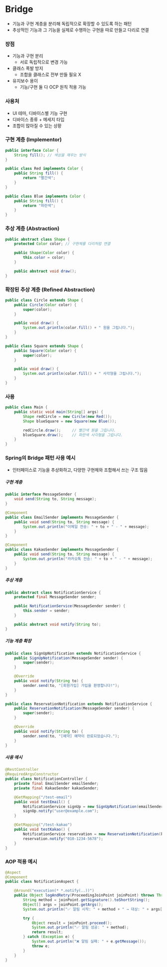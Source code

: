 # Bridge
- 기능과 구현 계층을 분리해 독립적으로 확장할 수 있도록 하는 패턴
- 추상적인 기능과 그 기능을 실제로 수행하는 구현을 따로 만들고 다리로 연결
### 장점
- 기능과 구현 분리
    - 서로 독립적으로 변경 가능
- 클래스 폭발 방지
    - 조합을 클래스로 전부 만들 필요 X
- 유지보수 용이
    - 기능/구현 둘 다 OCP 원칙 적용 가능
### 사용처
- UI 테마, 디바이스별 기능 구현
- 디바이스 종류 + 메세지 타입
- 조합이 많아질 수 있는 상황
### 구현 계층 (Implementor)
```Java
public interface Color {
    String fill(); // 색상을 채우는 방식
}

public class Red implements Color {
    public String fill() {
        return "빨간색";
    }
}

public class Blue implements Color {
    public String fill() {
        return "파란색";
    }
}
```
### 추상 계층 (Abstraction)
```Java
public abstract class Shape {
    protected Color color; // 구현체를 다리처럼 연결

    public Shape(Color color) {
        this.color = color;
    }

    public abstract void draw();
}
```
### 확장된 추상 계층 (Refined Abstraction)
```Java
public class Circle extends Shape {
    public Circle(Color color) {
        super(color);
    }

    public void draw() {
        System.out.println(color.fill() + " 원을 그립니다.");
    }
}

public class Square extends Shape {
    public Square(Color color) {
        super(color);
    }

    public void draw() {
        System.out.println(color.fill() + " 사각형을 그립니다.");
    }
}
```
### 사용
```Java
public class Main {
    public static void main(String[] args) {
        Shape redCircle = new Circle(new Red());
        Shape blueSquare = new Square(new Blue());

        redCircle.draw();     // 빨간색 원을 그립니다.
        blueSquare.draw();    // 파란색 사각형을 그립니다.
    }
}
```
### Spring의 Bridge 패턴 사용 예시
- 인터페이스로 기능을 추상화하고, 다양한 구현체와 조합해서 쓰는 구조 많음
##### 구현 계층
```Java
public interface MessageSender {
    void send(String to, String message);
}

@Component
public class EmailSender implements MessageSender {
    public void send(String to, String message) {
        System.out.println("이메일 전송: " + to + " - " + message);
    }
}

@Component
public class KakaoSender implements MessageSender {
    public void send(String to, String message) {
        System.out.println("카카오톡 전송: " + to + " - " + message);
    }
}
```
##### 추상 계층
```Java
public abstract class NotificationService {
    protected final MessageSender sender;

    public NotificationService(MessageSender sender) {
        this.sender = sender;
    }

    public abstract void notify(String to);
}
```
##### 기능 계층 확장
```Java
public class SignUpNotification extends NotificationService {
    public SignUpNotification(MessageSender sender) {
        super(sender);
    }

    @Override
    public void notify(String to) {
        sender.send(to, "[회원가입] 가입을 환영합니다!");
    }
}

public class ReservationNotification extends NotificationService {
    public ReservationNotification(MessageSender sender) {
        super(sender);
    }

    @Override
    public void notify(String to) {
        sender.send(to, "[예약] 예약이 완료되었습니다.");
    }
}
```
##### 사용 예시
```Java
@RestController
@RequiredArgsConstructor
public class NotificationController {
    private final EmailSender emailSender;
    private final KakaoSender kakaoSender;

    @GetMapping("/test-email")
    public void testEmail() {
        NotificationService signUp = new SignUpNotification(emailSender);
        signUp.notify("user@example.com");
    }

    @GetMapping("/test-kakao")
    public void testKakao() {
        NotificationService reservation = new ReservationNotification(kakaoSender);
        reservation.notify("010-1234-5678");
    }
}
```
### AOP 적용 예시
```Java
@Aspect
@Component
public class NotificationAspect {

    @Around("execution(* *.notify(..))")
    public Object logAndRetry(ProceedingJoinPoint joinPoint) throws Throwable {
        String method = joinPoint.getSignature().toShortString();
        Object[] args = joinPoint.getArgs();
        System.out.println("✅ 알림 시작: " + method + " → 대상: " + args[0]);

        try {
            Object result = joinPoint.proceed();
            System.out.println("✅ 알림 성공: " + method);
            return result;
        } catch (Exception e) {
            System.out.println("❌ 알림 실패: " + e.getMessage());
            throw e;
        }
    }
}
```
